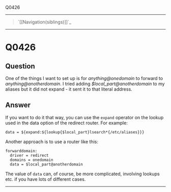 Q0426

* * * * *

> \`[[Navigation(siblings)]]\`\_

* * * * *

Q0426
=====

Question
--------

One of the things I want to set up is for *anything@onedomain* to
forward to *anything@anotherdomain*. I tried adding
*\$local\_part@anotherdomain* to my aliases but it did not expand - it
sent it to that literal address.

Answer
------

If you want to do it that way, you can use the `expand` operator on the
lookup used in the data option of the redirect router. For example:

    data = ${expand:${lookup{$local_part}lsearch*{/etc/aliases}}}

Another approach is to use a router like this:

    forwarddomain:
      driver = redirect
      domains = onedomain
      data = $local_part@anotherdomain

The value of `data` can, of course, be more complicated, involving
lookups etc. if you have lots of different cases.

* * * * *

